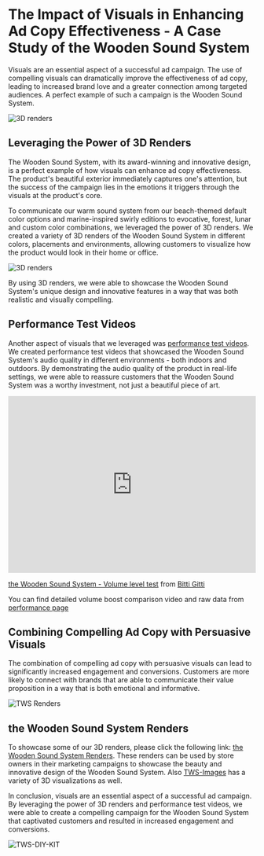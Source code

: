 # The Impact of Visuals in Enhancing Ad Copy Effectiveness - A Case Study of the Wooden Sound System

Visuals are an essential aspect of a successful ad campaign. The use of compelling visuals can dramatically improve the effectiveness of ad copy, leading to increased brand love and a greater connection among targeted audiences. A perfect example of such a campaign is the Wooden Sound System.

![3D renders](https://res.cloudinary.com/ddy9ua0yy/image/upload/TWS/Store-Wide-1_mixjrn.jpg)

## Leveraging the Power of 3D Renders

The Wooden Sound System, with its award-winning and innovative design, is a perfect example of how visuals can enhance ad copy effectiveness. The product's beautiful exterior immediately captures one's attention, but the success of the campaign lies in the emotions it triggers through the visuals at the product's core.

To communicate our warm sound system from our beach-themed default color options and marine-inspired swirly editions to evocative, forest, lunar and custom color combinations, we leveraged the power of 3D renders. We created a variety of 3D renders of the Wooden Sound System in different colors, placements and environments, allowing customers to visualize how the product would look in their home or office.

![3D renders](https://res.cloudinary.com/ddy9ua0yy/image/upload/v1758809638/TWS/TWS-black_ubclgu.jpg)

By using 3D renders, we were able to showcase the Wooden Sound System's unique design and innovative features in a way that was both realistic and visually compelling.

## Performance Test Videos

Another aspect of visuals that we leveraged was [performance test videos](https://www.bitti-gitti.com/tws/performance). We created performance test videos that showcased the Wooden Sound System's audio quality in different environments - both indoors and outdoors. By demonstrating the audio quality of the product in real-life settings, we were able to reassure customers that the Wooden Sound System was a worthy investment, not just a beautiful piece of art.

<iframe src="https://player.vimeo.com/video/542798730?h=816a8526c6" width="100%" height="360" frameborder="0" allow="autoplay; fullscreen; picture-in-picture" allowfullscreen></iframe>
<p><a href="https://vimeo.com/542798730">the Wooden Sound System - Volume level test</a> from <a href="https://vimeo.com/bitti">Bitti Gitti</a> </p>

You can find detailed volume boost comparison video and raw data from [performance page](https://www.bitti-gitti.com/tws/performance)

## Combining Compelling Ad Copy with Persuasive Visuals

The combination of compelling ad copy with persuasive visuals can lead to significantly increased engagement and conversions. Customers are more likely to connect with brands that are able to communicate their value proposition in a way that is both emotional and informative.

![TWS Renders](https://res.cloudinary.com/ddy9ua0yy/image/upload/TWS/TWS-Black-1500-3_ltrvbr.jpg)

## the Wooden Sound System Renders

To showcase some of our 3D renders, please click the following link: [the Wooden Sound System Renders](https://www.dropbox.com/sh/kz9v3l4fvhj35sn/AAAQXDURcm0B4sfzxPjRCwzHa?dl=0). These renders can be used by store owners in their marketing campaigns to showcase the beauty and innovative design of the Wooden Sound System. Also [TWS-Images](https://tws-images.bitti-gitti.com) has a variety of 3D visualizations as well. 

In conclusion, visuals are an essential aspect of a successful ad campaign. By leveraging the power of 3D renders and performance test videos, we were able to create a compelling campaign for the Wooden Sound System that captivated customers and resulted in increased engagement and conversions.

![TWS-DIY-KIT](https://assets-global.website-files.com/577fb500e970a606264913c7/656829bcf656dc1cb28263b4_TWS-DIY-1.jpg)